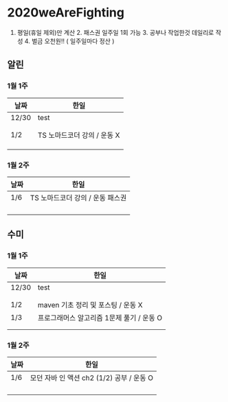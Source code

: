 # 2020weAreFighting

1. 평일(휴일 제외)만 계산 2. 패스권 일주일 1회 가능 3. 공부나 작업한것 데일리로 작성 4. 벌금 오천원!! ( 일주일마다 정산 )

## 알린
### 1월 1주
| 날짜  | 한일  |
|---|---|
|  12/30 | test  |
|   |   |
|   |   |
|  1/2 | TS 노마드코더 강의 / 운동 X   |
|   |   |
|   |   |
|   |   |

### 1월 2주
| 날짜  | 한일  |
|---|---|
|  1/6| TS 노마드코더 강의 / 운동 패스권  |
|   |   |
|   |   |
|   |   |
|   |   |

## 수미
### 1월 1주
| 날짜  | 한일  |
|---|---|
|  12/30 | test  |
|   |   |
|   |   |
|  1/2 |  maven 기초 정리 및 포스팅 / 운동 X  |
|  1/3 |  프로그래머스 알고리즘 1문제 풀기 / 운동 O |
|   |   |
|   |   |

### 1월 2주
| 날짜  | 한일  |
|---|---|
|  1/6| 모던 자바 인 액션 ch2 (1/2) 공부 / 운동 O  |
|   |   |
|   |   |
|   |   |
|   |   |

